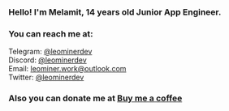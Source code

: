 ### Hello! I'm Melamit, 14 years old Junior App Engineer.
### You can reach me at:</strong>
Telegram: [@leominerdev](https://t.me/leominerdev)
<br>Discord: [@leominerdev](https://discordapp.com/users/717034948036526180)
<br>Email: leominer.work@outlook.com
<br>Twitter: [@leominerdev](https://x.com/leominerdev)
### Also you can donate me at [Buy me a coffee](https://www.buymeacoffee.com/leominerdev)
